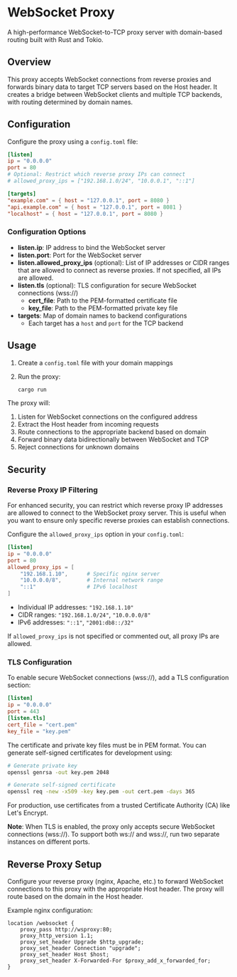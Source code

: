# WebSocket Proxy

A high-performance WebSocket-to-TCP proxy server with domain-based routing built with Rust and Tokio.

## Overview

This proxy accepts WebSocket connections from reverse proxies and forwards binary data to target TCP servers based on the Host header. It creates a bridge between WebSocket clients and multiple TCP backends, with routing determined by domain names.

## Configuration

Configure the proxy using a `config.toml` file:

```toml
[listen]
ip = "0.0.0.0"
port = 80
# Optional: Restrict which reverse proxy IPs can connect
# allowed_proxy_ips = ["192.168.1.0/24", "10.0.0.1", "::1"]

[targets]
"example.com" = { host = "127.0.0.1", port = 8080 }
"api.example.com" = { host = "127.0.0.1", port = 8081 }
"localhost" = { host = "127.0.0.1", port = 8080 }
```

### Configuration Options

- **listen.ip**: IP address to bind the WebSocket server
- **listen.port**: Port for the WebSocket server
- **listen.allowed_proxy_ips** (optional): List of IP addresses or CIDR ranges that are allowed to connect as reverse proxies. If not specified, all IPs are allowed.
- **listen.tls** (optional): TLS configuration for secure WebSocket connections (wss://)
  - **cert_file**: Path to the PEM-formatted certificate file
  - **key_file**: Path to the PEM-formatted private key file
- **targets**: Map of domain names to backend configurations
  - Each target has a `host` and `port` for the TCP backend

## Usage

1. Create a `config.toml` file with your domain mappings
2. Run the proxy:

   ```bash
   cargo run
   ```

The proxy will:

1. Listen for WebSocket connections on the configured address
2. Extract the Host header from incoming requests
3. Route connections to the appropriate backend based on domain
4. Forward binary data bidirectionally between WebSocket and TCP
5. Reject connections for unknown domains

## Security

### Reverse Proxy IP Filtering

For enhanced security, you can restrict which reverse proxy IP addresses are allowed to connect to the WebSocket proxy server. This is useful when you want to ensure only specific reverse proxies can establish connections.

Configure the `allowed_proxy_ips` option in your `config.toml`:

```toml
[listen]
ip = "0.0.0.0"
port = 80
allowed_proxy_ips = [
    "192.168.1.10",      # Specific nginx server
    "10.0.0.0/8",        # Internal network range
    "::1"                # IPv6 localhost
]
```

- Individual IP addresses: `"192.168.1.10"`
- CIDR ranges: `"192.168.1.0/24"`, `"10.0.0.0/8"`
- IPv6 addresses: `"::1"`, `"2001:db8::/32"`

If `allowed_proxy_ips` is not specified or commented out, all proxy IPs are allowed.

### TLS Configuration

To enable secure WebSocket connections (wss://), add a TLS configuration section:

```toml
[listen]
ip = "0.0.0.0"
port = 443
[listen.tls]
cert_file = "cert.pem"
key_file = "key.pem"
```

The certificate and private key files must be in PEM format. You can generate self-signed certificates for development using:

```bash
# Generate private key
openssl genrsa -out key.pem 2048

# Generate self-signed certificate
openssl req -new -x509 -key key.pem -out cert.pem -days 365
```

For production, use certificates from a trusted Certificate Authority (CA) like Let's Encrypt.

**Note**: When TLS is enabled, the proxy only accepts secure WebSocket connections (wss://). To support both ws:// and wss://, run two separate instances on different ports.

## Reverse Proxy Setup

Configure your reverse proxy (nginx, Apache, etc.) to forward WebSocket connections to this proxy with the appropriate Host header. The proxy will route based on the domain in the Host header.

Example nginx configuration:

```nginx
location /websocket {
    proxy_pass http://wsproxy:80;
    proxy_http_version 1.1;
    proxy_set_header Upgrade $http_upgrade;
    proxy_set_header Connection "upgrade";
    proxy_set_header Host $host;
    proxy_set_header X-Forwarded-For $proxy_add_x_forwarded_for;
}
```
